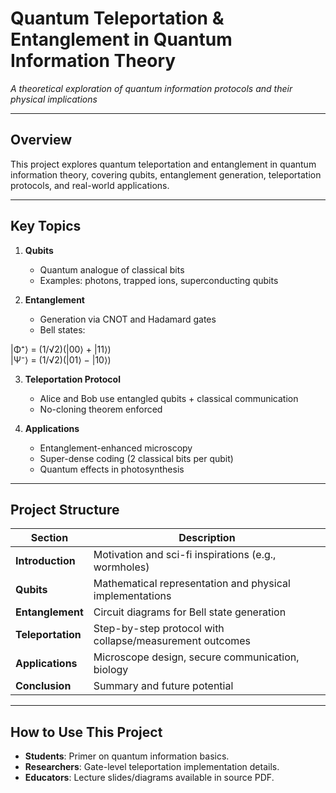 # Quantum Teleportation & Entanglement in Quantum Information Theory  
*A theoretical exploration of quantum information protocols and their physical implications*  

---

## Overview  
This project explores quantum teleportation and entanglement in quantum information theory, covering qubits, entanglement generation, teleportation protocols, and real-world applications.  

---

## Key Topics  
1. **Qubits**  
   - Quantum analogue of classical bits  
   - Examples: photons, trapped ions, superconducting qubits  

2. **Entanglement**  
   - Generation via CNOT and Hadamard gates  
   - Bell states:  

|Φ⁺⟩ = (1/√2)(|00⟩ + |11⟩)  
|Ψ⁻⟩ = (1/√2)(|01⟩ − |10⟩)

3. **Teleportation Protocol**  
   - Alice and Bob use entangled qubits + classical communication  
   - No-cloning theorem enforced  

4. **Applications**  
   - Entanglement-enhanced microscopy  
   - Super-dense coding (2 classical bits per qubit)  
   - Quantum effects in photosynthesis  

---

## Project Structure  
| Section | Description |  
|---------|-------------|  
| **Introduction** | Motivation and sci-fi inspirations (e.g., wormholes) |  
| **Qubits** | Mathematical representation and physical implementations |  
| **Entanglement** | Circuit diagrams for Bell state generation |  
| **Teleportation** | Step-by-step protocol with collapse/measurement outcomes |  
| **Applications** | Microscope design, secure communication, biology |  
| **Conclusion** | Summary and future potential |  

---

## How to Use This Project
- **Students**: Primer on quantum information basics.  
- **Researchers**: Gate-level teleportation implementation details.  
- **Educators**: Lecture slides/diagrams available in source PDF.  
